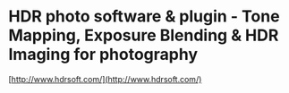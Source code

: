 <!--
id: 27765405
link: http://tumblr.atmos.org/post/27765405/hdr-photo-software-plugin-tone-mapping-exposure
slug: hdr-photo-software-plugin-tone-mapping-exposure
date: Sun Mar 02 2008 08:04:07 GMT-0800 (PST)
publish: 2008-03-02
tags: 
title: HDR photo software & plugin - Tone Mapping, Exposure Blending & HDR Imaging for photography
-->


HDR photo software & plugin - Tone Mapping, Exposure Blending & HDR Imaging for photography
===========================================================================================

[http://www.hdrsoft.com/](http://www.hdrsoft.com/)

